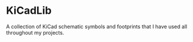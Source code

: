 # KiCadLib
A collection of KiCad schematic symbols and footprints that I have used all throughout my projects.
